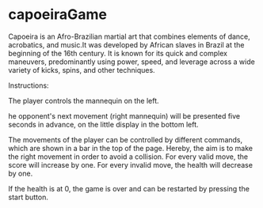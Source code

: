 # capoeiraGame

Capoeira is an Afro-Brazilian martial art that combines elements of dance, acrobatics, and music.It was developed by African slaves in Brazil at the beginning of the 16th century. It is known for its quick and complex maneuvers, predominantly using power, speed, and leverage across a wide variety of kicks, spins, and other techniques.

Instructions: 

The player controls the mannequin on the left.

he opponent's next movement (right mannequin) will be presented five seconds in advance, on the little display in the bottom left. 

The movements of the player can be controlled by different commands, which are shown in a bar in the top of the page. 
Hereby, the aim is to make the right movement in order to avoid a collision. For every valid move, the score will increase by one. For every invalid move, the health will decrease by one. 

If the health is at 0, the game is over and can be restarted by pressing the start button. 


